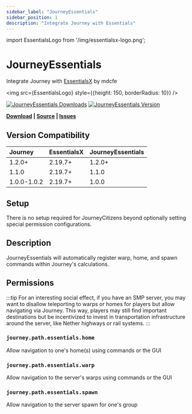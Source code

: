 ```yaml
---
sidebar_label: "JourneyEssentials"
sidebar_position: 1
description: "Integrate Journey with Essentials"
---
```


import EssentialsLogo from '/img/essentialsx-logo.png';

# JourneyEssentials

Integrate Journey with [EssentialsX](https://essentialsx.net/) by mdcfe

<img src={EssentialsLogo} style={{height: 150, borderRadius: 10}} />

[![JourneyEssentials Downloads](https://img.shields.io/modrinth/dt/journeyessentials?style=for-the-badge)](https://modrinth.com/plugin/journeyessentials)
[![JourneyEssentials Version](https://img.shields.io/modrinth/v/journeyessentials?style=for-the-badge)](https://modrinth.com/plugin/journeyessentials)

**[Download](https://modrinth.com/plugin/journeyessentials) |
[Source](https://github.com/whimxiqal/journey/tree/main/integrations/essentials) |
[Issues](https://github.com/whimxiqal/journey/issues)**

## Version Compatibility

| Journey     | EssentialsX | JourneyEssentials |
| :---------- | :---------- | :---------------- |
| 1.2.0+      | 2.19.7+     | 1.2.0+            |
| 1.1.0       | 2.19.7+     | 1.1.0             |
| 1.0.0-1.0.2 | 2.19.7+     | 1.0.0             |

## Setup

There is no setup required for JourneyCitizens beyond optionally setting special permission configurations.

## Description

JourneyEssentials will automatically register warp, home, and spawn commands within Journey's calculations.

## Permissions

:::tip
For an interesting social effect, if you have an SMP server, you may want to disallow teleporting to warps or homes for players but allow navigating via Journey. This way, players may still find important destinations but be incentivized to invest in transportation infrastructure around the server, like Nether highways or rail systems.
:::

### `journey.path.essentials.home`

Allow navigation to one's home(s) using commands or the GUI

### `journey.path.essentials.warp`

Allow navigation to the server's warps using commands or the GUI

### `journey.path.essentials.spawn`

Allow navigation to the server spawn for one's group
